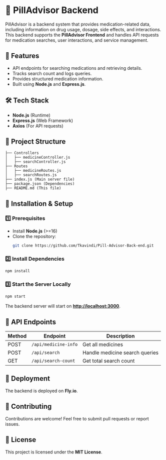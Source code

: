 # 🏥 PillAdvisor Backend

PillAdvisor is a backend system that provides medication-related data, including information on drug usage, dosage, side effects, and interactions. This backend supports the **PillAdvisor Frontend** and handles API requests for medication searches, user interactions, and service management.

## 🚀 Features

- API endpoints for searching medications and retrieving details.
- Tracks search count and logs queries.
- Provides structured medication information.
- Built using **Node.js** and **Express.js**.
  
## 🛠 Tech Stack

- **Node.js** (Runtime)
- **Express.js** (Web Framework)
- **Axios** (For API requests)

## 💂️ Project Structure

```
├── Controllers
│   ├── medicineController.js
│   ├── searchController.js
├── Routes
│   ├── medicineRoutes.js
│   ├── searchRoutes.js
├── index.js (Main server file)
├── package.json (Dependencies)
├── README.md (This file)
```

## 🔧 Installation & Setup

### 1️⃣ Prerequisites

- Install **Node.js** (>=16)
- Clone the repository:
  ```sh
  git clone https://github.com/Tkavindi/Pill-Advisor-Back-end.git
  ```

### 2️⃣ Install Dependencies

```sh
npm install
```

### 3️⃣ Start the Server Locally

```sh
npm start
```

The backend server will start on **[http://localhost:3000](http://localhost:3000)**.

## 📁 API Endpoints

| Method | Endpoint             | Description                       |
| ------ | -------------------- | --------------------------------- |
| POST   | `/api/medicine-info` | Get all medicines                 |
| POST   | `/api/search`        | Handle medicine search queries    |
| GET    | `/api/search-count`  | Get total search count            |

## 🚀 Deployment

The backend is deployed on **Fly.io**.

## 🤝 Contributing

Contributions are welcome! Feel free to submit pull requests or report issues.

## 📝 License

This project is licensed under the **MIT License**.


